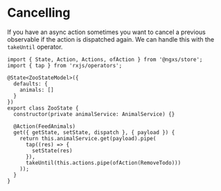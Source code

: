 # Cancelling

If you have an async action sometimes you want to cancel a previous observable if the action is dispatched again. We can handle this with the `takeUntil` operator.

```TS
import { State, Action, Actions, ofAction } from '@ngxs/store';
import { tap } from 'rxjs/operators';

@State<ZooStateModel>({
  defaults: {
    animals: []
  }
})
export class ZooState {
  constructor(private animalService: AnimalService) {}

  @Action(FeedAnimals)
  get({ getState, setState, dispatch }, { payload }) {
    return this.animalService.get(payload).pipe(
      tap((res) => {
        setState(res)
      }),
      takeUntil(this.actions.pipe(ofAction(RemoveTodo)))
    ));
  }
}
```
